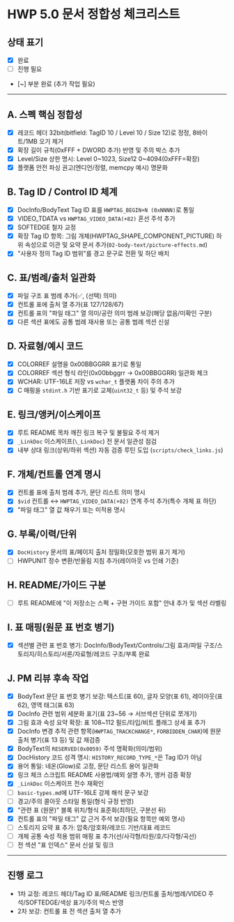 # HWP 5.0 문서 정합성 체크리스트

## 상태 표기

- [x] 완료
- [ ] 진행 필요
- [~] 부분 완료 (추가 작업 필요)

---

## A. 스펙 핵심 정합성

- [x] 레코드 헤더 32bit(bitfield: TagID 10 / Level 10 / Size 12)로 정정, 8바이트/1MB 오기 제거
- [x] 확장 길이 규칙(0xFFF + DWORD 추가) 반영 및 주의 박스 추가
- [x] Level/Size 상한 명시: Level 0~1023, Size12 0~4094(0xFFF=확장)
- [x] 플랫폼 안전 파싱 권고(엔디언/정렬, memcpy 예시) 명문화

## B. Tag ID / Control ID 체계

- [x] DocInfo/BodyText Tag ID 표를 `HWPTAG_BEGIN+N (0xNNNN)`로 통일
- [x] VIDEO_TDATA vs `HWPTAG_VIDEO_DATA(+82)` 혼선 주석 추가
- [x] SOFTEDGE 철자 교정
- [x] 확장 Tag ID 항목: 그림 개체(HWPTAG_SHAPE_COMPONENT_PICTURE) 하위 속성으로 이관 및 요약 문서 추가(`02-body-text/picture-effects.md`)
- [x] "사용자 정의 Tag ID 범위"를 경고 문구로 전환 및 하단 배치

## C. 표/범례/출처 일관화

- [x] 파일 구조 표 범례 추가(✅, (선택) 의미)
- [x] 컨트롤 표에 출처 열 추가(표 127/128/67)
- [x] 컨트롤 표의 "파일 태그" 열 의미/공란 의미 범례 보강(해당 없음/미확인 구분)
- [x] 다른 섹션 표에도 공통 범례 재사용 또는 공통 범례 섹션 신설

## D. 자료형/예시 코드

- [x] COLORREF 설명을 0x00BBGGRR 표기로 통일
- [x] COLORREF 섹션 형식 라인(0x00bbggrr → 0x00BBGGRR) 일관화 체크
- [x] WCHAR: UTF-16LE 저장 vs `wchar_t` 플랫폼 차이 주의 추가
- [x] C 매핑을 `stdint.h` 기반 표기로 교체(`uint32_t` 등) 및 주석 보강

## E. 링크/앵커/이스케이프

- [x] 루트 README 목차 깨진 링크 복구 및 불필요 주석 제거
- [x] `_LinkDoc` 이스케이프(`\_LinkDoc`) 전 문서 일관성 점검
- [x] 내부 상대 링크(상위/하위 섹션) 자동 검증 루틴 도입 (`scripts/check_links.js`)

## F. 개체/컨트롤 연계 명시

- [x] 컨트롤 표에 출처 범례 추가, 문단 리스트 의미 명시
- [x] `$vid` 컨트롤 ↔ `HWPTAG_VIDEO_DATA(+82)` 연계 주석 추가(특수 개체 표 하단)
- [x] "파일 태그" 열 값 채우기 또는 미적용 명시

## G. 부록/이력/단위

- [x] `DocHistory` 문서의 표/페이지 출처 정밀화(모호한 범위 표기 제거)
- [ ] HWPUNIT 정수 변환/반올림 지침 추가(레이아웃 vs 인쇄 기준)

## H. README/가이드 구분

- [ ] 루트 README에 "이 저장소는 스펙 + 구현 가이드 포함" 안내 추가 및 섹션 라벨링

## I. 표 매핑(원문 표 번호 병기)

- [x] 섹션별 관련 표 번호 병기: DocInfo/BodyText/Controls/그림 효과/파일 구조/스토리지/히스토리/서론/자료형/레코드 구조/부록 완료

## J. PM 리뷰 후속 작업

- [x] BodyText 문단 표 번호 병기 보강: 텍스트(표 60), 글자 모양(표 61), 레이아웃(표 62), 영역 태그(표 63)
- [x] DocInfo 관련 범위 세분화 표기(표 23~56 → 서브섹션 단위로 쪼개기)
- [x] 그림 효과 속성 요약 확장: 표 108~112 필드/타입/비트 플래그 상세 표 추가
- [x] DocInfo 변경 추적 관련 항목(`HWPTAG_TRACKCHANGE*`, `FORBIDDEN_CHAR`)에 원문 출처 병기(표 13 등) 및 값 재검증
- [x] BodyText의 `RESERVED(0x0059)` 주석 명확화(의미/범위)
- [x] DocHistory 코드 성격 명시: `HISTORY_RECORD_TYPE_*`은 Tag ID가 아님
- [x] 용어 통일: 네온(Glow)로 고정, 문단 리스트 용어 일관화
- [x] 링크 체크 스크립트 README 사용법/예외 설명 추가, 앵커 검증 확장
- [x] `_LinkDoc` 이스케이프 전수 재확인
- [ ] `basic-types.md`에 UTF-16LE 강제 해석 문구 보강
- [ ] 경고/주의 콜아웃 스타일 통일(형식 규정 반영)
- [x] "관련 표 (원문)" 블록 위치/형식 표준화(최하단, 구분선 뒤)
- [x] 컨트롤 표의 "파일 태그" 값 근거 주석 보강(필요 항목만 예외 명시)
- [ ] 스토리지 요약 표 추가: 압축/암호화/레코드 기반/대표 레코드
- [ ] 개체 공통 속성 적용 범위 매핑 표 추가(선/사각형/타원/호/다각형/곡선)
- [ ] 전 섹션 "표 인덱스" 문서 신설 및 링크

---

## 진행 로그

- 1차 교정: 레코드 헤더/Tag ID 표/README 링크/컨트롤 출처/범례/VIDEO 주석/SOFTEDGE/색상 표기/주의 박스 반영
- 2차 보강: 컨트롤 표 전 섹션 출처 열 추가
